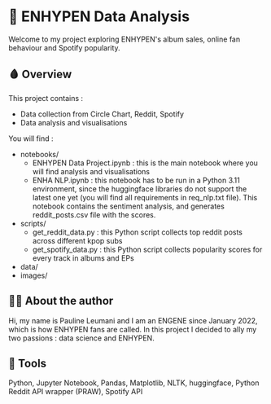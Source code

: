 # 🧛 ENHYPEN Data Analysis
Welcome to my project exploring ENHYPEN's album sales, online fan behaviour and Spotify popularity.

## 🩸 Overview
This project contains : 
- Data collection from Circle Chart, Reddit, Spotify
- Data analysis and visualisations

You will find :
- notebooks/ 
  - ENHYPEN Data Project.ipynb : this is the main notebook where you will find analysis and visualisations
  - ENHA NLP.ipynb : this notebook has to be run in a Python 3.11 environment, since the huggingface libraries do not support the latest one yet (you will find all requirements in req_nlp.txt file). This notebook contains the sentiment analysis, and generates reddit_posts.csv file with the scores.
- scripts/
  - get_reddit_data.py : this Python script collects top reddit posts across different kpop subs
  - get_spotify_data.py : this Python script collects popularity scores for every track in albums and EPs
- data/
- images/

## 🧛‍♀️ About the author
Hi, my name is Pauline Leumani and I am an ENGENE since January 2022, which is how ENHYPEN fans are called. In this project I decided to ally my two passions : data science and ENHYPEN.

## 🦷 Tools
Python, Jupyter Notebook, Pandas, Matplotlib, NLTK, huggingface, Python Reddit API wrapper (PRAW), Spotify API
